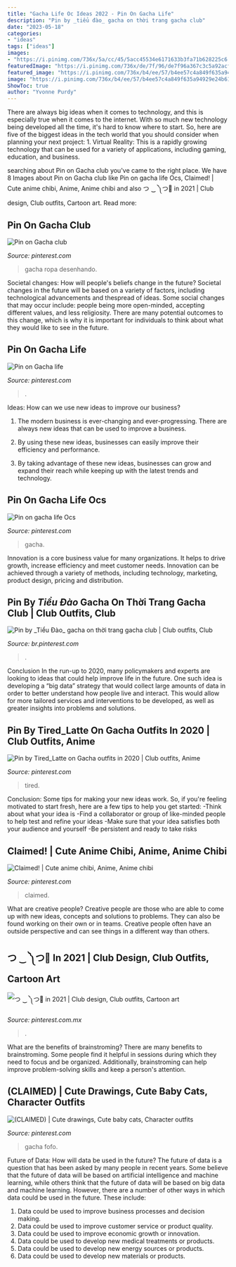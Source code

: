 ```yaml
---
title: "Gacha Life Oc Ideas 2022 - Pin On Gacha Life"
description: "Pin by _tiểu đào_ gacha on thời trang gacha club"
date: "2023-05-18"
categories:
- "ideas"
tags: ["ideas"]
images:
- "https://i.pinimg.com/736x/5a/cc/45/5acc45534e6171633b3fa71b628225c6.jpg"
featuredImage: "https://i.pinimg.com/736x/de/7f/96/de7f96a367c3c5a92acfbfbe762a3670.jpg"
featured_image: "https://i.pinimg.com/736x/b4/ee/57/b4ee57c4a849f635a94929e24b610d6d.jpg"
image: "https://i.pinimg.com/736x/b4/ee/57/b4ee57c4a849f635a94929e24b610d6d.jpg"
ShowToc: true
author: "Yvonne Purdy"
---
```



There are always big ideas when it comes to technology, and this is especially true when it comes to the internet. With so much new technology being developed all the time, it's hard to know where to start. So, here are five of the biggest ideas in the tech world that you should consider when planning your next project: 1. Virtual Reality: This is a rapidly growing technology that can be used for a variety of applications, including gaming, education, and business.

	

		
searching about Pin on Gacha club you've came to the right place. We have 8 Images about Pin on Gacha club like Pin on gacha life Ocs, Claimed! | Cute anime chibi, Anime, Anime chibi and also つ ‿ ༽つ🔪 in 2021 | Club design, Club outfits, Cartoon art. Read more:
		
    
## Pin On Gacha Club

<img loading=lazy src="https://i.pinimg.com/originals/7d/27/55/7d275503854b4aeded8952d50e355ad6.jpg" onerror="this.onerror=null;this.src='https://tse1.mm.bing.net/th?id=OIP.HcF_QRSClCLenba7ja3biwHaHi&amp;pid=15.1';" alt="Pin on Gacha club">

_Source: pinterest.com_

>gacha ropa desenhando. 

	

Societal changes: How will people's beliefs change in the future?
Societal changes in the future will be based on a variety of factors, including technological advancements and thespread of ideas. Some social changes that may occur include: people being more open-minded, accepting different values, and less religiosity. There are many potential outcomes to this change, which is why it is important for individuals to think about what they would like to see in the future.

    
## Pin On Gacha Life

<img loading=lazy src="https://i.pinimg.com/736x/cd/e1/3a/cde13a88bddde84a1626dd475e405f52.jpg" onerror="this.onerror=null;this.src='https://tse2.mm.bing.net/th?id=OIP.bEd7K5-yPAhSTjhw8mfN0gHaM0&amp;pid=15.1';" alt="Pin on Gacha life">

_Source: pinterest.com_

>. 

	

Ideas: How can we use new ideas to improve our business?
1. The modern business is ever-changing and ever-progressing. There are always new ideas that can be used to improve a business.
2. By using these new ideas, businesses can easily improve their efficiency and performance.

3. By taking advantage of these new ideas, businesses can grow and expand their reach while keeping up with the latest trends and technology.

    
## Pin On Gacha Life Ocs

<img loading=lazy src="https://i.pinimg.com/736x/cf/fd/a1/cffda1b8fb7242c785d21ed0ca8c78dd.jpg" onerror="this.onerror=null;this.src='https://tse1.mm.bing.net/th?id=OIP.6nWvussoG4ffp2Sk2JcxwQHaLH&amp;pid=15.1';" alt="Pin on gacha life Ocs">

_Source: pinterest.com_

>gacha. 

	

Innovation is a core business value for many organizations. It helps to drive growth, increase efficiency and meet customer needs. Innovation can be achieved through a variety of methods, including technology, marketing, product design, pricing and distribution.

    
## Pin By _Tiểu Đào_ Gacha On Thời Trang Gacha Club | Club Outfits, Club

<img loading=lazy src="https://i.pinimg.com/736x/48/c8/37/48c83700ced07ccefc951893191c017c.jpg" onerror="this.onerror=null;this.src='https://tse1.mm.bing.net/th?id=OIP.1i7y3-5p7WBn8RGwBjmvEAHaHa&amp;pid=15.1';" alt="Pin by _Tiểu Đào_ gacha on thời trang gacha club | Club outfits, Club">

_Source: br.pinterest.com_

>. 

	

Conclusion
In the run-up to 2020, many policymakers and experts are looking to ideas that could help improve life in the future. One such idea is developing a “big data” strategy that would collect large amounts of data in order to better understand how people live and interact. This would allow for more tailored services and interventions to be developed, as well as greater insights into problems and solutions.

    
## Pin By Tired_Latte On Gacha Outfits In 2020 | Club Outfits, Anime

<img loading=lazy src="https://i.pinimg.com/736x/58/65/f9/5865f9e976e222d7ab06cf43d1e3bc37.jpg" onerror="this.onerror=null;this.src='https://tse2.mm.bing.net/th?id=OIP.eLtL92HogzOyKjZY0wzm9AHaHa&amp;pid=15.1';" alt="Pin by Tired_Latte on Gacha outfits in 2020 | Club outfits, Anime">

_Source: pinterest.com_

>tired. 

	

Conclusion: Some tips for making your new ideas work.
So, if you're feeling motivated to start fresh, here are a few tips to help you get started: 
-Think about what your idea is 
-Find a collaborator or group of like-minded people to help test and refine your ideas 
-Make sure that your idea satisfies both your audience and yourself 
-Be persistent and ready to take risks

    
## Claimed! | Cute Anime Chibi, Anime, Anime Chibi

<img loading=lazy src="https://i.pinimg.com/736x/b4/ee/57/b4ee57c4a849f635a94929e24b610d6d.jpg" onerror="this.onerror=null;this.src='https://tse1.mm.bing.net/th?id=OIP.fR5FN-xk_g-8a5mOEjpcOgHaHa&amp;pid=15.1';" alt="Claimed! | Cute anime chibi, Anime, Anime chibi">

_Source: pinterest.com_

>claimed. 

	

What are creative people?
Creative people are those who are able to come up with new ideas, concepts and solutions to problems. They can also be found working on their own or in teams. Creative people often have an outside perspective and can see things in a different way than others.

    
## つ ‿ ༽つ🔪 In 2021 | Club Design, Club Outfits, Cartoon Art

<img loading=lazy src="https://i.pinimg.com/736x/5a/cc/45/5acc45534e6171633b3fa71b628225c6.jpg" onerror="this.onerror=null;this.src='https://tse3.mm.bing.net/th?id=OIP._0x2g4XoUI-_bLcaEB7_LwHaL_&amp;pid=15.1';" alt="つ ‿ ༽つ🔪 in 2021 | Club design, Club outfits, Cartoon art">

_Source: pinterest.com.mx_

>. 

	

What are the benefits of brainstroming?
There are many benefits to brainstroming. Some people find it helpful in sessions during which they need to focus and be organized. Additionally, brainstroming can help improve problem-solving skills and keep a person's attention.

    
## (CLAIMED) | Cute Drawings, Cute Baby Cats, Character Outfits

<img loading=lazy src="https://i.pinimg.com/736x/de/7f/96/de7f96a367c3c5a92acfbfbe762a3670.jpg" onerror="this.onerror=null;this.src='https://tse3.mm.bing.net/th?id=OIP.Pf8fXdl_GNHTRGHuOiKojAHaKW&amp;pid=15.1';" alt="(CLAIMED) | Cute drawings, Cute baby cats, Character outfits">

_Source: pinterest.com_

>gacha fofo. 

	

Future of Data: How will data be used in the future?
The future of data is a question that has been asked by many people in recent years. Some believe that the future of data will be based on artificial intelligence and machine learning, while others think that the future of data will be based on big data and machine learning. However, there are a number of other ways in which data could be used in the future. These include:
1. Data could be used to improve business processes and decision making.
2. Data could be used to improve customer service or product quality.
3. Data could be used to improve economic growth or innovation.
4. Data could be used to develop new medical treatments or products.
5. Data could be used to develop new energy sources or products.
6. Data could be used to develop new materials or products.

